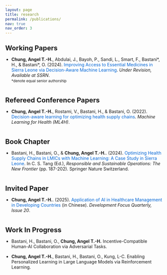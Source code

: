 ```yaml
---
layout: page
title: research
permalink: /publications/
nav: true
nav_order: 3
---
```


<style>
ul {
  padding-left: 20px;
}
li {
  margin-bottom: 15px;
}
h2 {
  font-size: 1.35rem;   /* ≈ 21 px; adjust up/down as you like */
  line-height: 1.3;
  margin: 1.2em 0 0.6em;
}
.paper-title {
  text-decoration: none;
  color: #0366d6;
}
.paper-title:hover {
  text-decoration: underline;
}
.section-space {
  margin-top: 40px;
}
</style>

<h2>Working Papers</h2>

<ul>
  <li><strong>Chung, Angel T.-H.</strong>, Abdulai, J., Bayoh, P., Sandi, L., Smart, F., Bastani*, H., & Bastani*, O. (2024). <a href="https://papers.ssrn.com/sol3/papers.cfm?abstract_id=4880140" class="paper-title">Improving Access to Essential Medicines in Sierra Leone via Decision-Aware Machine Learning</a>. <i>Under Revision, Available at SSRN</i>.
    <br><small>*denote equal senior authorship</small>
  </li>
</ul>

<h2 class="section-space">Refereed Conference Papers</h2>
<ul>
  <li><strong>Chung, Angel T.-H.</strong>, Rostami, V., Bastani, H., & Bastani, O. (2022). <a href="https://arxiv.org/abs/2211.08507" class="paper-title">Decision-aware learning for optimizing health supply chains</a>. <i>Machine Learning for Health (ML4H)</i>.
  </li>
</ul>


 <h2 class="section-space">Book Chapter</h2>

<ul>
  <li>Bastani, H., Bastani, O., & <strong>Chung, Angel T.-H.</strong>. (2024). <a href="https://doi.org/10.1007/978-3-031-60867-4_12" class="paper-title">Optimizing Health Supply Chains in LMICs with Machine Learning: A Case Study in Sierra Leone</a>. In C. S. Tang (Ed.), <i>Responsible and Sustainable Operations: The New Frontier</i> (pp. 187-202). Springer Nature Switzerland.
  </li>
</ul>

<h2 class="section-space">Invited Paper</h2>
<ul>
  <li>
    <strong>Chung, Angel T.-H.</strong>. (2025). <a href="https://www.icdf.org.tw/wSite/ct?xItem=73588&ctNode=31211&mp=1" class="paper-title">Application of AI in Healthcare Management in Developing Countries</a> <span>(in Chinese)</span>. <i>Development Focus Quarterly, Issue 20</i>.
  </li>
</ul>

<h2 class="section-space">Work In Progress</h2>
<ul>
  <li>
    Bastani, H., Bastani, O., <strong>Chung, Angel T.-H.</strong> Incentive-Compatible Human-AI Collaboration via Adversarial Tasks.
  </li>
  <li>
    <strong>Chung, Angel T.-H.</strong>, Bastani, H., Bastani, O., Kung, L-C. Enabling Personalized Learning in Large Language Models via Reinforcement Learning.
  </li>
</ul>
